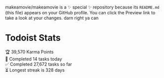 makeamovie/makeamovie is a ✨ special ✨ repository because its `README.md` (this file) appears on your GitHub profile.
You can click the Preview link to take a look at your changes. darn right ya can

# Todoist Stats

<!-- TODO-IST:START -->
🏆  39,570 Karma Points           
🌸  Completed 14 tasks today           
✅  Completed 27,672 tasks so far           
⏳  Longest streak is 328 days
<!-- TODO-IST:END -->